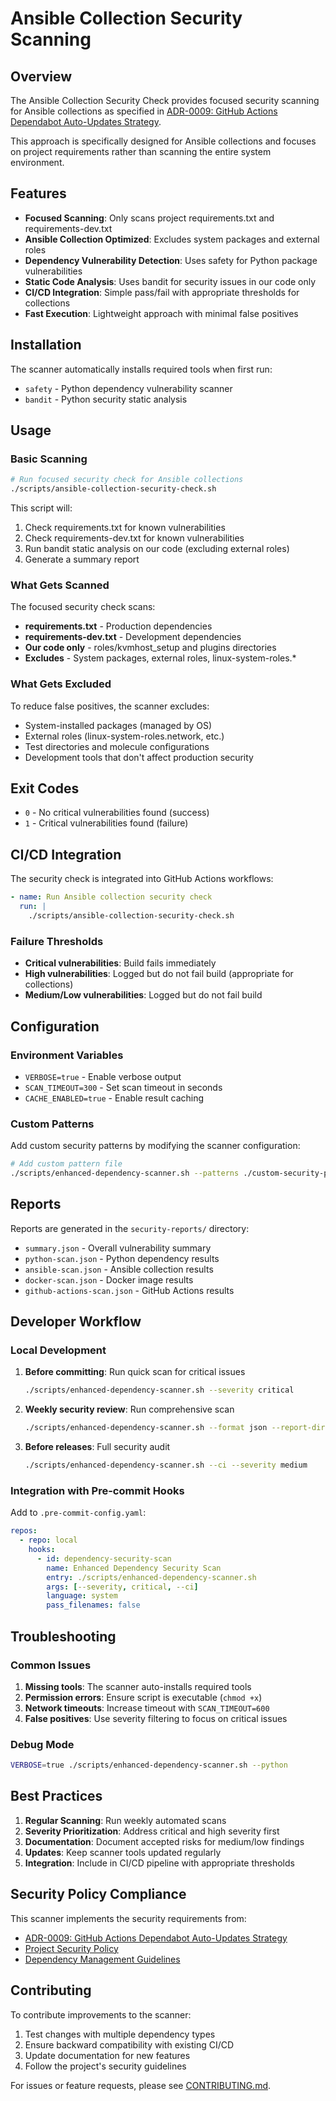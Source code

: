 # Ansible Collection Security Scanning

## Overview

The Ansible Collection Security Check provides focused security scanning for Ansible collections as specified in [ADR-0009: GitHub Actions Dependabot Auto-Updates Strategy](../docs/adrs/adr-0009-github-actions-dependabot-auto-updates-strategy.md).

This approach is specifically designed for Ansible collections and focuses on project requirements rather than scanning the entire system environment.

## Features

- **Focused Scanning**: Only scans project requirements.txt and requirements-dev.txt
- **Ansible Collection Optimized**: Excludes system packages and external roles
- **Dependency Vulnerability Detection**: Uses safety for Python package vulnerabilities
- **Static Code Analysis**: Uses bandit for security issues in our code only
- **CI/CD Integration**: Simple pass/fail with appropriate thresholds for collections
- **Fast Execution**: Lightweight approach with minimal false positives

## Installation

The scanner automatically installs required tools when first run:

- `safety` - Python dependency vulnerability scanner
- `bandit` - Python security static analysis

## Usage

### Basic Scanning

```bash
# Run focused security check for Ansible collections
./scripts/ansible-collection-security-check.sh
```

This script will:
1. Check requirements.txt for known vulnerabilities
2. Check requirements-dev.txt for known vulnerabilities
3. Run bandit static analysis on our code (excluding external roles)
4. Generate a summary report

### What Gets Scanned

The focused security check scans:
- **requirements.txt** - Production dependencies
- **requirements-dev.txt** - Development dependencies
- **Our code only** - roles/kvmhost_setup and plugins directories
- **Excludes** - System packages, external roles, linux-system-roles.*

### What Gets Excluded

To reduce false positives, the scanner excludes:
- System-installed packages (managed by OS)
- External roles (linux-system-roles.network, etc.)
- Test directories and molecule configurations
- Development tools that don't affect production security

## Exit Codes

- `0` - No critical vulnerabilities found (success)
- `1` - Critical vulnerabilities found (failure)

## CI/CD Integration

The security check is integrated into GitHub Actions workflows:

```yaml
- name: Run Ansible collection security check
  run: |
    ./scripts/ansible-collection-security-check.sh
```

### Failure Thresholds

- **Critical vulnerabilities**: Build fails immediately
- **High vulnerabilities**: Logged but do not fail build (appropriate for collections)
- **Medium/Low vulnerabilities**: Logged but do not fail build

## Configuration

### Environment Variables

- `VERBOSE=true` - Enable verbose output
- `SCAN_TIMEOUT=300` - Set scan timeout in seconds
- `CACHE_ENABLED=true` - Enable result caching

### Custom Patterns

Add custom security patterns by modifying the scanner configuration:

```bash
# Add custom pattern file
./scripts/enhanced-dependency-scanner.sh --patterns ./custom-security-patterns.yml
```

## Reports

Reports are generated in the `security-reports/` directory:

- `summary.json` - Overall vulnerability summary
- `python-scan.json` - Python dependency results
- `ansible-scan.json` - Ansible collection results
- `docker-scan.json` - Docker image results
- `github-actions-scan.json` - GitHub Actions results

## Developer Workflow

### Local Development

1. **Before committing**: Run quick scan for critical issues
   ```bash
   ./scripts/enhanced-dependency-scanner.sh --severity critical
   ```

2. **Weekly security review**: Run comprehensive scan
   ```bash
   ./scripts/enhanced-dependency-scanner.sh --format json --report-dir ./security-reports/
   ```

3. **Before releases**: Full security audit
   ```bash
   ./scripts/enhanced-dependency-scanner.sh --ci --severity medium
   ```

### Integration with Pre-commit Hooks

Add to `.pre-commit-config.yaml`:

```yaml
repos:
  - repo: local
    hooks:
      - id: dependency-security-scan
        name: Enhanced Dependency Security Scan
        entry: ./scripts/enhanced-dependency-scanner.sh
        args: [--severity, critical, --ci]
        language: system
        pass_filenames: false
```

## Troubleshooting

### Common Issues

1. **Missing tools**: The scanner auto-installs required tools
2. **Permission errors**: Ensure script is executable (`chmod +x`)
3. **Network timeouts**: Increase timeout with `SCAN_TIMEOUT=600`
4. **False positives**: Use severity filtering to focus on critical issues

### Debug Mode

```bash
VERBOSE=true ./scripts/enhanced-dependency-scanner.sh --python
```

## Best Practices

1. **Regular Scanning**: Run weekly automated scans
2. **Severity Prioritization**: Address critical and high severity first
3. **Documentation**: Document accepted risks for medium/low findings
4. **Updates**: Keep scanner tools updated regularly
5. **Integration**: Include in CI/CD pipeline with appropriate thresholds

## Security Policy Compliance

This scanner implements the security requirements from:

- [ADR-0009: GitHub Actions Dependabot Auto-Updates Strategy](../docs/adrs/adr-0009-github-actions-dependabot-auto-updates-strategy.md)
- [Project Security Policy](../SECURITY.md)
- [Dependency Management Guidelines](../docs/DEPENDENCY_MANAGEMENT.md)

## Contributing

To contribute improvements to the scanner:

1. Test changes with multiple dependency types
2. Ensure backward compatibility with existing CI/CD
3. Update documentation for new features
4. Follow the project's security guidelines

For issues or feature requests, please see [CONTRIBUTING.md](../CONTRIBUTING.md).
